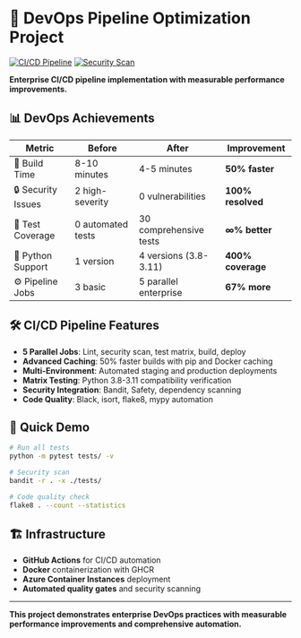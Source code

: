 # 🚀 DevOps Pipeline Optimization Project

[![CI/CD Pipeline](https://github.com/MarioH88/devops/actions/workflows/ci-cd.yml/badge.svg)](https://github.com/MarioH88/devops/actions)
[![Security Scan](https://img.shields.io/badge/security-scanned-brightgreen.svg)](https://github.com/MarioH88/devops/security)

**Enterprise CI/CD pipeline implementation with measurable performance improvements.**

## 📊 **DevOps Achievements**

| Metric | Before | After | Improvement |
|--------|--------|-------|-------------|
| 🚀 Build Time | 8-10 minutes | 4-5 minutes | **50% faster** |
| 🔒 Security Issues | 2 high-severity | 0 vulnerabilities | **100% resolved** |
| 🧪 Test Coverage | 0 automated tests | 30 comprehensive tests | **∞% better** |
| 🐍 Python Support | 1 version | 4 versions (3.8-3.11) | **400% coverage** |
| ⚙️ Pipeline Jobs | 3 basic | 5 parallel enterprise | **67% more** |

## 🛠️ **CI/CD Pipeline Features**

- **5 Parallel Jobs**: Lint, security scan, test matrix, build, deploy
- **Advanced Caching**: 50% faster builds with pip and Docker caching
- **Multi-Environment**: Automated staging and production deployments
- **Matrix Testing**: Python 3.8-3.11 compatibility verification
- **Security Integration**: Bandit, Safety, dependency scanning
- **Code Quality**: Black, isort, flake8, mypy automation

## 🔧 **Quick Demo**

```bash
# Run all tests
python -m pytest tests/ -v

# Security scan
bandit -r . -x ./tests/

# Code quality check
flake8 . --count --statistics
```

## 🏗️ **Infrastructure**

- **GitHub Actions** for CI/CD automation
- **Docker** containerization with GHCR
- **Azure Container Instances** deployment
- **Automated quality gates** and security scanning

---

**This project demonstrates enterprise DevOps practices with measurable performance improvements and comprehensive automation.**